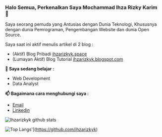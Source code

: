 ### Halo Semua, Perkenalkan Saya Mochammad Ihza Rizky Karim 👋

Saya seorang pemuda yang Antusias dengan Dunia Teknologi, Khususnya
dengan dunia Pemrograman, Pengembangan Website dan dunia Open Source.

Saya saat ini aktif menulis artikel di 2 blog :
- (Aktif) Blog Pribadi [ihzarizkyk.space](http://ihzarizkyk.space/)
- (Lumayan Aktif) Blog Tutorial [ihzarizkyk.blogspot.com](https://ihzarizkyk.blogspot.com/)

<!--
**ihzarizkyk/ihzarizkyk** is a ✨ _special_ ✨ repository because its `README.md` (this file) appears on your GitHub profile.

Here are some ideas to get you started:

- 🔭 I’m currently working on ...
- 🌱 I’m currently learning ...
- 👯 I’m looking to collaborate on ...
- 🤔 I’m looking for help with ...
- 💬 Ask me about ...
- 😄 Pronouns: ...
- ⚡ Fun fact: ...
-->

**🌱 Saya sedang belajar :**

- Web Development
- Data Analyst

**📫 Bagaimana cara menghubungi saya :**

- [Email](mailto:ihzarizky30@gmail.com)
- [Linkedin](https://www.linkedin.com/in/mochammad-ihza-rizky-karim/)

![Ihzarizkyk github stats](https://github-readme-stats.vercel.app/api?username=ihzarizkyk&show_icons=true)

![Top Langs'](https://github-readme-stats.vercel.app/api/top-langs/?username=ihzarizkyk&layout=compact)](https://github.com/ihzarizkyk)
